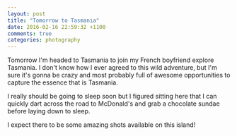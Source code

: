 ```yaml
---
layout: post
title: "Tomorrow to Tasmania"
date: 2016-02-16 22:59:32 +1100
comments: true
categories: photography
---
```

Tomorrow I'm headed to Tasmania to join my French boyfriend explore Tasmania. I don't know how I ever agreed to this wild adventure, but I'm sure it's gonna be crazy and most probably full of awesome opportunities to capture the essence that is Tasmania.

I really should be going to sleep soon but I figured sitting here that I can quickly dart across the road to McDonald's and grab a chocolate sundae before laying down to sleep.

I expect there to be some amazing shots available on this island!

